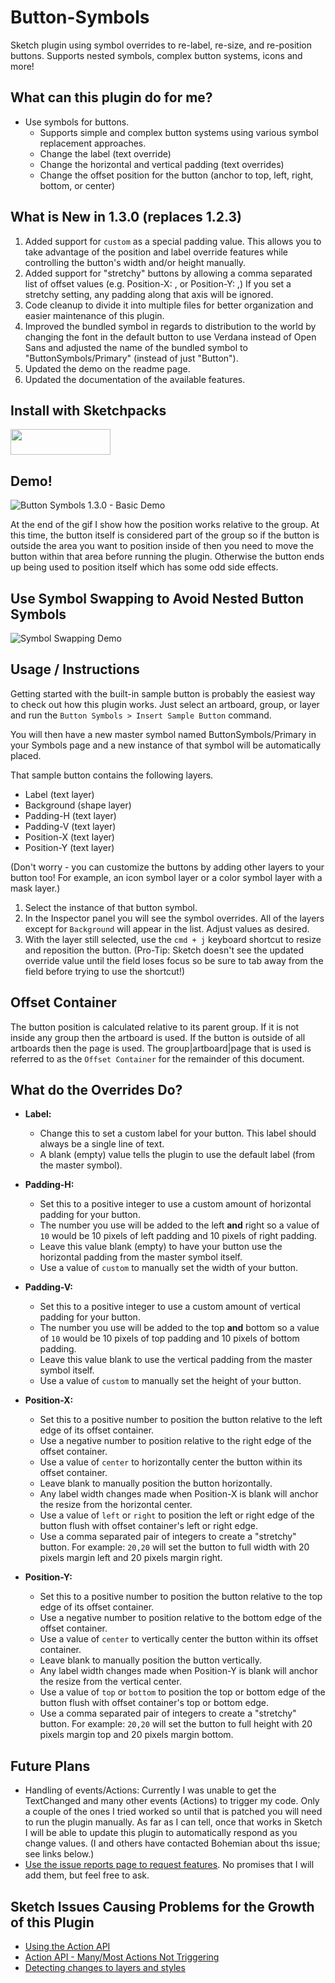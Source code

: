 # Button-Symbols
Sketch plugin using symbol overrides to re-label, re-size, and re-position buttons. Supports nested symbols, complex button systems, icons and more!

## What can this plugin do for me?

* Use symbols for buttons.
    * Supports simple and complex button systems using various symbol replacement approaches.
	* Change the label (text override)
	* Change the horizontal and vertical padding (text overrides)
	* Change the offset position for the button (anchor to top, left, right, bottom, or center)

## What is New in 1.3.0 (replaces 1.2.3)

1. Added support for `custom` as a special padding value. This allows you to take advantage of the position and label override features while controlling the button's width and/or height manually.
2. Added support for "stretchy" buttons by allowing a comma separated list of offset values (e.g. Position-X: <left>,<right> or Position-Y: <top>,<bottom>) If you set a stretchy setting, any padding along that axis will be ignored.
3. Code cleanup to divide it into multiple files for better organization and easier maintenance of this plugin.
4. Improved the bundled symbol in regards to distribution to the world by changing the font in the default button to use Verdana instead of Open Sans and adjusted the name of the bundled symbol to "ButtonSymbols/Primary" (instead of just "Button").
5. Updated the demo on the readme page.
6. Updated the documentation of the available features.

## Install with Sketchpacks

<a href="https://sketchpacks.com/mwhite05/Button-Symbols/install">
  <img width="160" height="41" src="http://sketchpacks-com.s3.amazonaws.com/assets/badges/sketchpacks-badge-install.png" >
</a>

## Demo!

<p><img src="https://github.com/mwhite05/Button-Symbols/blob/master/Button Symbols 1.3.0 - Basic Demo-150.gif?raw=true" alt="Button Symbols 1.3.0 - Basic Demo"></p>

At the end of the gif I show how the position works relative to the group. At this time, the button itself is considered part of the group so if the button is outside the area you want to position inside of then you need to move the button within that area before running the plugin. Otherwise the button ends up being used to position itself which has some odd side effects.

## Use Symbol Swapping to Avoid Nested Button Symbols

<p><img src="https://github.com/mwhite05/Button-Symbols/blob/master/Symbol Swapping Demo.gif?raw=true" alt="Symbol Swapping Demo"></p>

## Usage / Instructions

Getting started with the built-in sample button is probably the easiest way to check out how this plugin works. Just select an artboard, group, or layer and run the `Button Symbols > Insert Sample Button` command.

You will then have a new master symbol named ButtonSymbols/Primary in your Symbols page and a new instance of that symbol will be automatically placed.

That sample button contains the following layers.

* Label (text layer)
* Background (shape layer)
* Padding-H (text layer)
* Padding-V (text layer)
* Position-X (text layer)
* Position-Y (text layer)

(Don't worry - you can customize the buttons by adding other layers to your button too! For example, an icon symbol layer or a color symbol layer with a mask layer.)

1. Select the instance of that button symbol.
2. In the Inspector panel you will see the symbol overrides. All of the layers except for `Background` will appear in the list. Adjust values as desired.
3. With the layer still selected, use the `cmd + j` keyboard shortcut to resize and reposition the button. (Pro-Tip: Sketch doesn't see the updated override value until the field loses focus so be sure to tab away from the field before trying to use the shortcut!)

## Offset Container

The button position is calculated relative to its parent group. If it is not inside any group then the artboard is used. If the button is outside of all artboards then the page is used. The group|artboard|page that is used is referred to as the `Offset Container` for the remainder of this document.

## What do the Overrides Do?

* **Label:**
    * Change this to set a custom label for your button. This label should always be a single line of text.
    * A blank (empty) value tells the plugin to use the default label (from the master symbol).

* **Padding-H:**
    * Set this to a positive integer to use a custom amount of horizontal padding for your button.
    * The number you use will be added to the left **and** right so a value of `10` would be 10 pixels of left padding and 10 pixels of right padding.
    * Leave this value blank (empty) to have your button use the horizontal padding from the master symbol itself.
    * Use a value of `custom` to manually set the width of your button.

* **Padding-V:**
    * Set this to a positive integer to use a custom amount of vertical padding for your button.
    * The number you use will be added to the top **and** bottom so a value of `10` would be 10 pixels of top padding and 10 pixels of bottom padding.
    * Leave this value blank to use the vertical padding from the master symbol itself.
    * Use a value of `custom` to manually set the height of your button.

* **Position-X:**
    * Set this to a positive number to position the button relative to the left edge of its offset container.
    * Use a negative number to position relative to the right edge of the offset container.
    * Use a value of `center` to horizontally center the button within its offset container.
    * Leave blank to manually position the button horizontally.
    * Any label width changes made when Position-X is blank will anchor the resize from the horizontal center.
    * Use a value of `left` or `right` to position the left or right edge of the button flush with offset container's left or right edge.
    * Use a comma separated pair of integers to create a "stretchy" button. For example: `20,20` will set the button to full width with 20 pixels margin left and 20 pixels margin right. 

* **Position-Y:**
    * Set this to a positive number to position the button relative to the top edge of its offset container.
    * Use a negative number to position relative to the bottom edge of the offset container.
    * Use a value of `center` to vertically center the button within its offset container.
    * Leave blank to manually position the button vertically.
    * Any label width changes made when Position-Y is blank will anchor the resize from the vertical center.
    * Use a value of `top` or `bottom` to position the top or bottom edge of the button flush with offset container's top or bottom edge.
    * Use a comma separated pair of integers to create a "stretchy" button. For example: `20,20` will set the button to full height with 20 pixels margin top and 20 pixels margin bottom.

## Future Plans

* Handling of events/Actions: Currently I was unable to get the TextChanged and many other events (Actions) to trigger my code. Only a couple of the ones I tried worked so until that is patched you will need to run the plugin manually. As far as I can tell, once that works in Sketch I will be able to update this plugin to automatically respond as you change values. (I and others have contacted Bohemian about ths issue; see links below.)
* [Use the issue reports page to request features](https://github.com/mwhite05/Button-Symbols/issues). No promises that I will add them, but feel free to ask.

## Sketch Issues Causing Problems for the Growth of this Plugin

* [Using the Action API](http://sketchplugins.com/d/70-using-the-action-api/17)
* [Action API - Many/Most Actions Not Triggering](http://sketchplugins.com/d/190-action-api-many-most-actions-not-triggering)
* [Detecting changes to layers and styles](http://sketchplugins.com/d/185-detecting-changes-to-layers-and-styles)
